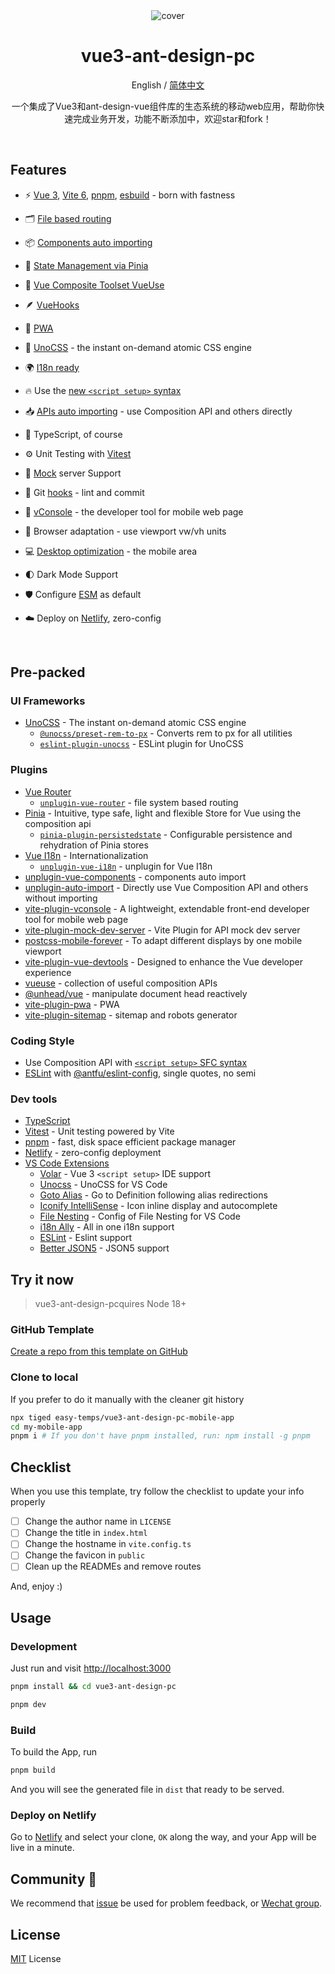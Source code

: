 <div align="center">

<img src="https://cdn.jsdelivr.net/gh/easy-temps/easy-static/cover.png" alt="cover" />

<h1 align="center">vue3-ant-design-pc</h1>

English / [简体中文](./README.zh-CN.md)

一个集成了Vue3和ant-design-vue组件库的生态系统的移动web应用，帮助你快速完成业务开发，功能不断添加中，欢迎star和fork！

</div>

<br>

## Features

- ⚡️ [Vue 3](https://github.com/vuejs/core), [Vite 6](https://github.com/vitejs/vite), [pnpm](https://pnpm.io/), [esbuild](https://github.com/evanw/esbuild) - born with fastness

- 🗂 [File based routing](./src/router)

- 📦 [Components auto importing](./src/components)

- 🍍 [State Management via Pinia](https://pinia.vuejs.org)

- 💪 [Vue Composite Toolset VueUse](https://vueuse.nodejs.cn/)

- 🪶 [VueHooks](https://inhiblabcore.github.io/docs/hooks/)

- 📲 [PWA](https://github.com/antfu/vite-plugin-pwa)

- 🎨 [UnoCSS](https://github.com/antfu/unocss) - the instant on-demand atomic CSS engine

- 🌍 [I18n ready](./src/locales)

- 🔥 Use the [new `<script setup>` syntax](https://github.com/vuejs/rfcs/pull/227)

- 📥 [APIs auto importing](https://github.com/antfu/unplugin-auto-import) - use Composition API and others directly

- 💪 TypeScript, of course

- ⚙️ Unit Testing with [Vitest](https://github.com/vitest-dev/vitest)

- 💾 [Mock](https://github.com/pengzhanbo/vite-plugin-mock-dev-server) server Support

- 🌈 Git [hooks](./.husky) - lint and commit

- 🔭 [vConsole](https://github.com/vadxq/vite-plugin-vconsole) - the developer tool for mobile web page

- 📱 Browser adaptation - use viewport vw/vh units

- 💻 [Desktop optimization](https://github.com/wswmsword/postcss-mobile-forever) - the mobile area

- 🌓 Dark Mode Support

- 🛡️ Configure [ESM](https://developer.mozilla.org/en-US/docs/Web/JavaScript/Guide/Modules) as default

- ☁️ Deploy on [Netlify](https://www.netlify.com), zero-config

<br>

## Pre-packed

### UI Frameworks

- [UnoCSS](https://github.com/antfu/unocss) - The instant on-demand atomic CSS engine
  - [`@unocss/preset-rem-to-px`](https://github.com/unocss/unocss/tree/main/packages/preset-rem-to-px) - Converts rem to px for all utilities
  - [`eslint-plugin-unocss`](https://github.com/devunt/eslint-plugin-unocss) - ESLint plugin for UnoCSS

### Plugins

- [Vue Router](https://github.com/vuejs/router)
  - [`unplugin-vue-router`](https://github.com/posva/unplugin-vue-router) - file system based routing
- [Pinia](https://pinia.vuejs.org) - Intuitive, type safe, light and flexible Store for Vue using the composition api
  - [`pinia-plugin-persistedstate`](https://github.com/prazdevs/pinia-plugin-persistedstate) -  Configurable persistence and rehydration of Pinia stores
- [Vue I18n](https://github.com/intlify/vue-i18n-next) - Internationalization
  - [`unplugin-vue-i18n`](https://github.com/intlify/bundle-tools/tree/main/packages/unplugin-vue-i18n) - unplugin for Vue I18n
- [unplugin-vue-components](https://github.com/antfu/unplugin-vue-components) - components auto import
- [unplugin-auto-import](https://github.com/antfu/unplugin-auto-import) - Directly use Vue Composition API and others without importing
- [vite-plugin-vconsole](https://github.com/vadxq/vite-plugin-vconsole) - A lightweight, extendable front-end developer tool for mobile web page
- [vite-plugin-mock-dev-server](https://github.com/pengzhanbo/vite-plugin-mock-dev-server) - Vite Plugin for API mock dev server
- [postcss-mobile-forever](https://github.com/wswmsword/postcss-mobile-forever) - To adapt different displays by one mobile viewport
- [vite-plugin-vue-devtools](https://github.com/vuejs/devtools-next) - Designed to enhance the Vue developer experience
- [vueuse](https://github.com/antfu/vueuse) - collection of useful composition APIs
- [@unhead/vue](https://github.com/unjs/unhead) - manipulate document head reactively
- [vite-plugin-pwa](https://github.com/antfu/vite-plugin-pwa) - PWA
- [vite-plugin-sitemap](https://github.com/jbaubree/vite-plugin-sitemap) - sitemap and robots generator

### Coding Style

- Use Composition API with [`<script setup>` SFC syntax](https://github.com/vuejs/rfcs/pull/227)
- [ESLint](https://eslint.org/) with [@antfu/eslint-config](https://github.com/antfu/eslint-config), single quotes, no semi

### Dev tools

- [TypeScript](https://www.typescriptlang.org/)
- [Vitest](https://github.com/vitest-dev/vitest) - Unit testing powered by Vite
- [pnpm](https://pnpm.js.org/) - fast, disk space efficient package manager
- [Netlify](https://www.netlify.com/) - zero-config deployment
- [VS Code Extensions](./.vscode/extensions.json)
  - [Volar](https://marketplace.visualstudio.com/items?itemName=Vue.volar) - Vue 3 `<script setup>` IDE support
  - [Unocss](https://marketplace.visualstudio.com/items?itemName=antfu.unocss) - UnoCSS for VS Code
  - [Goto Alias](https://marketplace.visualstudio.com/items?itemName=antfu.goto-alias) - Go to Definition following alias redirections
  - [Iconify IntelliSense](https://marketplace.visualstudio.com/items?itemName=antfu.iconify) - Icon inline display and autocomplete
  - [File Nesting](https://marketplace.visualstudio.com/items?itemName=antfu.file-nesting) - Config of File Nesting for VS Code
  - [i18n Ally](https://marketplace.visualstudio.com/items?itemName=lokalise.i18n-ally) - All in one i18n support
  - [ESLint](https://marketplace.visualstudio.com/items?itemName=dbaeumer.vscode-eslint) - Eslint support
  - [Better JSON5](https://marketplace.visualstudio.com/items?itemName=blueglassblock.better-json5) - JSON5 support

## Try it now

> vue3-ant-design-pcquires Node 18+

### GitHub Template

[Create a repo from this template on GitHub](https://github.com/easy-temps/vue3-ant-design-pcnerate)

### Clone to local

If you prefer to do it manually with the cleaner git history

```bash
npx tiged easy-temps/vue3-ant-design-pc-mobile-app
cd my-mobile-app
pnpm i # If you don't have pnpm installed, run: npm install -g pnpm
```

## Checklist

When you use this template, try follow the checklist to update your info properly

- [ ] Change the author name in `LICENSE`
- [ ] Change the title in `index.html`
- [ ] Change the hostname in `vite.config.ts`
- [ ] Change the favicon in `public`
- [ ] Clean up the READMEs and remove routes

And, enjoy :)

## Usage

### Development

Just run and visit <http://localhost:3000>

```bash
pnpm install && cd vue3-ant-design-pc
```

```bash
pnpm dev
```

### Build

To build the App, run

```bash
pnpm build
```

And you will see the generated file in `dist` that ready to be served.

### Deploy on Netlify

Go to [Netlify](https://app.netlify.com/start) and select your clone, `OK` along the way, and your App will be live in a minute.

## Community 👏

We recommend that [issue](https://github.com/easy-temps/vue3-ant-design-pcsues) be used for problem feedback, or [Wechat group](https://github.com/easy-temps/vuevue3-ant-design-pcs/56).

## License

[MIT](./LICENSE) License

